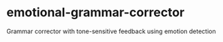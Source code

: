# emotional-grammar-corrector
Grammar corrector with tone-sensitive feedback using emotion detection
